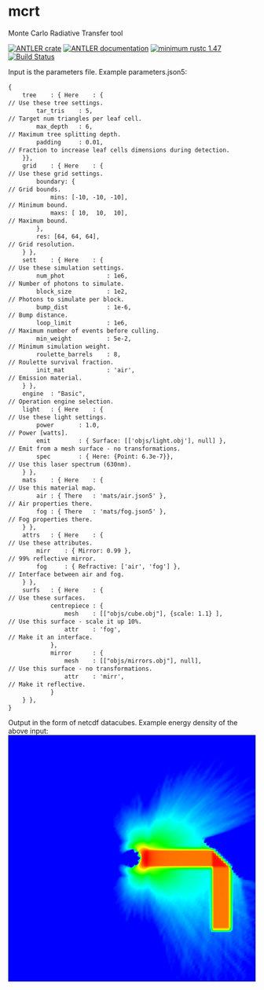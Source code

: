 # mcrt
Monte Carlo Radiative Transfer tool

<!-- [![ANTLER documentation](https://docs.rs/mcrt/badge.svg)](https://docs.rs/mcrt) -->
[![ANTLER crate](https://img.shields.io/crates/v/mcrt.svg)](https://crates.io/crates/mcrt)
[![ANTLER documentation](https://docs.rs/mcrt/badge.svg)](https://freddywordingham.github.io/mcrt/)
[![minimum rustc 1.47](https://img.shields.io/badge/rustc-1.47+-red.svg)](https://www.rust-lang.org/)
[![Build Status](https://travis-ci.org/FreddyWordingham/arctk.svg?branch=master)](https://travis-ci.org/FreddyWordingham/arctk)

Input is the parameters file.
Example parameters.json5:
```json5
{
    tree    : { Here    : {                                                     // Use these tree settings.
        tar_tris    : 5,                                                        // Target num triangles per leaf cell.
        max_depth   : 6,                                                        // Maximum tree splitting depth.
        padding     : 0.01,                                                     // Fraction to increase leaf cells dimensions during detection.
    }},
    grid    : { Here    : {                                                     // Use these grid settings.
        boundary: {                                                             // Grid bounds.
            mins: [-10, -10, -10],                                              // Minimum bound.
            maxs: [ 10,  10,  10],                                              // Maximum bound.
        },
        res: [64, 64, 64],                                                      // Grid resolution.
    } },
    sett    : { Here    : {                                                     // Use these simulation settings.
        num_phot            : 1e6,                                              // Number of photons to simulate.
        block_size          : 1e2,                                              // Photons to simulate per block.
        bump_dist           : 1e-6,                                             // Bump distance.
        loop_limit          : 1e6,                                              // Maximum number of events before culling.
        min_weight          : 5e-2,                                             // Minimum simulation weight.
        roulette_barrels    : 8,                                                // Roulette survival fraction.
        init_mat            : 'air',                                            // Emission material.
    } },
    engine  : "Basic",                                                          // Operation engine selection.
    light   : { Here    : {                                                     // Use these light settings.
        power       : 1.0,                                                      // Power [watts].
        emit        : { Surface: [['objs/light.obj'], null] },                  // Emit from a mesh surface - no transformations.
        spec        : { Here: {Point: 6.3e-7}},                                 // Use this laser spectrum (630nm).
    } },
    mats    : { Here    : {                                                     // Use this material map.
        air : { There   : 'mats/air.json5' },                                   // Air properties there.
        fog : { There   : 'mats/fog.json5' },                                   // Fog properties there.
    } },
    attrs   : { Here    : {                                                     // Use these attributes.
        mirr    : { Mirror: 0.99 },                                             // 99% reflective mirror.
        fog     : { Refractive: ['air', 'fog'] },                               // Interface between air and fog.
    } },
    surfs   : { Here    : {                                                     // Use these surfaces.
            centrepiece : {
                mesh    : [["objs/cube.obj"], {scale: 1.1} ],                   // Use this surface - scale it up 10%.
                attr    : 'fog',                                                // Make it an interface.
            },
            mirror      : {
                mesh    : [["objs/mirrors.obj"], null],                         // Use this surface - no transformations.
                attr    : 'mirr',                                               // Make it reflective.
            }
    } },
}
```

Output in the form of netcdf datacubes.
Example energy density of the above input:
![image info](./res/example.png)
